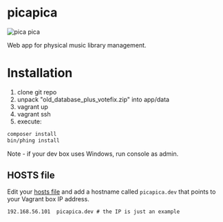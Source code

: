 picapica
========
![pica pica](https://cloud.githubusercontent.com/assets/1853648/9977848/fd3e30f6-5f15-11e5-9bef-e4276942e4ca.png)

Web app for physical music library management.

# Installation

1. clone git repo
2. unpack "old_database_plus_votefix.zip" into app/data
2. vagrant up
3. vagrant ssh
4. execute:
```bash
composer install
bin/phing install
```
Note - if your dev box uses Windows, run console as admin.

## HOSTS file
Edit your [hosts file](http://en.wikipedia.org/wiki/Hosts_%28file%29) and add a hostname called `picapica.dev` that points to your Vagrant box IP address.
```
192.168.56.101  picapica.dev # the IP is just an example
```
